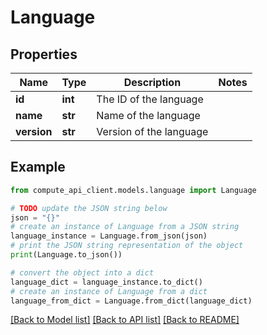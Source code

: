 # Language


## Properties

Name | Type | Description | Notes
------------ | ------------- | ------------- | -------------
**id** | **int** | The ID of the language | 
**name** | **str** | Name of the language | 
**version** | **str** | Version of the language | 

## Example

```python
from compute_api_client.models.language import Language

# TODO update the JSON string below
json = "{}"
# create an instance of Language from a JSON string
language_instance = Language.from_json(json)
# print the JSON string representation of the object
print(Language.to_json())

# convert the object into a dict
language_dict = language_instance.to_dict()
# create an instance of Language from a dict
language_from_dict = Language.from_dict(language_dict)
```
[[Back to Model list]](../README.md#documentation-for-models) [[Back to API list]](../README.md#documentation-for-api-endpoints) [[Back to README]](../README.md)


